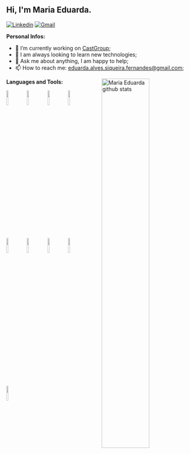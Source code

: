 ## Hi, I'm Maria Eduarda.

[![Linkedin](https://img.shields.io/badge/-LinkedIn-blue?style=flat&logo=Linkedin&logoColor=white)](https://www.linkedin.com/in/maria-fernandes-377455183)
[![Gmail](https://img.shields.io/badge/-Gmail-c14438?style=flat&logo=Gmail&logoColor=white)](mailto:eduarda.alves.siqueira.fernandes@gmail.com)

**Personal Infos:**

- 💼 I’m currently working on [CastGroup](https://www.castgroup.com.br/pt/);
- 🔧 I am always looking to learn new technologies;
- 💬 Ask me about anything, I am happy to help;
- 📫 How to reach me: eduarda.alves.siqueira.fernandes@gmail.com;

<a href="https://github.com/MaduFernandes">
    <img width="50%" align="right" width="50%" alt="Maria Eduarda github stats" src="https://github-readme-stats.vercel.app/api?username=MaduFernandes&show_icons=true&hide_border=true" />
  </a>

**Languages and Tools:**
  <!-- Your languages and tools. Be careful with the alignment. 
  You can use this sites to get logos: https://www.vectorlogo.zone or https://simpleicons.org/
  -->
  
<img width="10%" src="https://www.vectorlogo.zone/logos/w3_html5/w3_html5-ar21.svg" />
<img width="10%" src="https://www.vectorlogo.zone/logos/netlifyapp_watercss/netlifyapp_watercss-ar21.svg" />
<img width="10%" src="https://www.vectorlogo.zone/logos/getbootstrap/getbootstrap-ar21.svg" />
<img width="10%" src="https://www.vectorlogo.zone/logos/laravel/laravel-ar21.svg" />
<img width="10%" src="https://www.vectorlogo.zone/logos/java/java-ar21.svg" />
<img width="10%" src="https://www.vectorlogo.zone/logos/springio/springio-ar21.svg" />
<img width="10%" src="https://www.vectorlogo.zone/logos/docker/docker-ar21.svg" />
<img width="10%" src="https://www.vectorlogo.zone/logos/sqlite/sqlite-ar21.svg" />
<img width="10%" src="https://www.vectorlogo.zone/logos/postgresql/postgresql-ar21.svg" />
